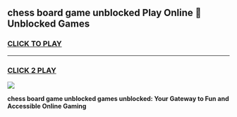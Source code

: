 
## chess board game unblocked Play Online 👋 Unblocked Games
<h3>
<a href="https://premium.freeplayer.one?title=chess_board_game_unblocked&ref=19F">CLICK TO PLAY</a></h3>
<hr>

<h3>
<a href="https://premium.freeplayer.one?title=chess_board_game_unblocked&ref=19F">CLICK 2 PLAY</a>
  
</h3>

<a href="https://premium.freeplayer.one?title=chess_board_game_unblocked&ref=19F"><img src="https://clearcache.store/games.png"></a>


**chess board game unblocked games unblocked: Your Gateway to Fun and Accessible Online Gaming**
